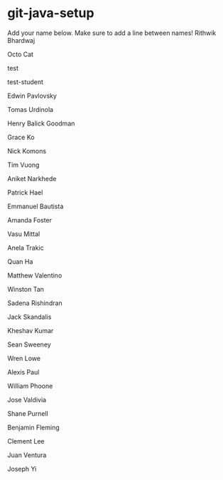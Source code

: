 # git-java-setup

Add your name below. Make sure to add a line between names!
Rithwik Bhardwaj

Octo Cat

test

test-student

Edwin Pavlovsky

Tomas Urdinola

Henry Balick Goodman

Grace Ko

Nick Komons

Tim Vuong

Aniket Narkhede

Patrick Hael

Emmanuel Bautista

Amanda Foster

Vasu Mittal

Anela Trakic

Quan Ha

Matthew Valentino

Winston Tan

Sadena Rishindran

Jack Skandalis

Kheshav Kumar

Sean Sweeney

Wren Lowe

Alexis Paul

William Phoone

Jose Valdivia

Shane Purnell

Benjamin Fleming

Clement Lee

Juan Ventura

Joseph Yi
